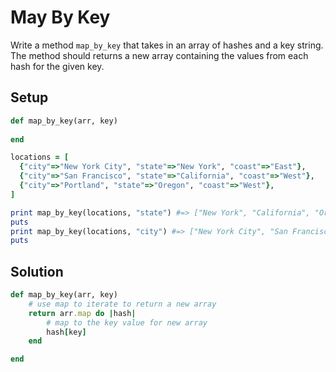 # May By Key

Write a method `map_by_key` that takes in an array of hashes and a key string. The method should returns a new array containing the values from each hash for the given key.

## Setup

```ruby
def map_by_key(arr, key)
    
end

locations = [
  {"city"=>"New York City", "state"=>"New York", "coast"=>"East"},
  {"city"=>"San Francisco", "state"=>"California", "coast"=>"West"},
  {"city"=>"Portland", "state"=>"Oregon", "coast"=>"West"},
]

print map_by_key(locations, "state") #=> ["New York", "California", "Oregon"]
puts
print map_by_key(locations, "city") #=> ["New York City", "San Francisco", "Portland"]
puts
```
## Solution

```ruby
def map_by_key(arr, key)
    # use map to iterate to return a new array
    return arr.map do |hash|
        # map to the key value for new array
        hash[key]
    end

end
```
